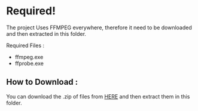 # Required!
The project Uses FFMPEG everywhere, therefore it need to be downloaded and then extracted in this folder.

Required Files  : 
- ffmpeg.exe
- ffprobe.exe

## How to Download : 
You can download the .zip of files from [HERE](bit.ly/ffmpeg_ffprobe_exe)
and then extract them in this folder.
